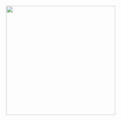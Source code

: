 <img src="https://i.pinimg.com/originals/e7/65/9b/e7659b364022b9337f844a4c898d7462.gif" width="300px">  <br />
